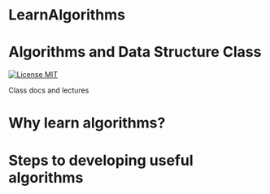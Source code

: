 # LearnAlgorithms

Algorithms and Data Structure Class
===================================

[![License MIT](http://img.shields.io/badge/license-MIT-brightgreen.svg)](license.md)

Class docs and lectures

# Why learn algorithms?

# Steps to developing useful algorithms
